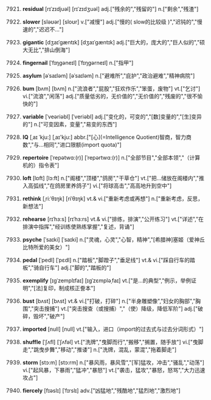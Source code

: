 7921. **residual**
[rɪˈzɪdjuəl]  [rɪˈzɪdʒuəl]
adj.["残余的","残留的"]  n.["剩余","残渣"]  

7922. **slower**
[sləʊər]  [sloʊr]
v.["减慢"]  adj.["慢的( slow的比较级 )","迟钝的","慢速的","迟迟不…"]  

7923. **gigantic**
[dʒaɪˈgæntɪk]  [dʒaɪˈɡæntɪk]
adj.["巨大的，庞大的","巨人似的","硕大无比","排山倒海"]  

7924. **fingernail**
[ˈfɪŋgəneɪl]  [ˈfɪŋgərneɪl]
n.["指甲"]  

7925. **asylum**
[əˈsaɪləm]  [əˈsaɪləm]
n.["避难所","庇护","政治避难","精神病院"]  

7926. **bum**
[bʌm]  [bʌm]
n.["流浪者","屁股","狂欢作乐","笨蛋，废物"]  vt.["乞讨"]  vi.["流浪","闲荡"]  adj.["质量低劣的，无价值的","无价值的","残废的","很不愉快的"]  

7927. **variable**
[ˈveəriəbl]  [ˈveriəbl]
adj.["变化的，可变的","[数]变量的","[生]变异的"]  n.["可变因素，变量","易变的东西"]  

7928. **IQ**
[ˌaɪ ˈkju:]  [ˌaɪ'kju:]
abbr.["[心](=Intelligence Quotient)智商，智力商数","与…相同","进口限额(import quota)"]  

7929. **repertoire**
[ˈrepətwɑ:(r)]  [ˈrepərtwɑ:(r)]
n.["全部节目","全部本领","（计算机的）指令表"]  

7930. **loft**
[lɒft]  [lɔ:ft]
n.["阁楼","顶楼","鸽房","干草仓"]  vt.["把…储放在阁楼内","推入高弧线","在鸽房里养鸽子"]  vi.["将球高击","高高地升到空中"]  

7931. **rethink**
[ˌri:ˈθɪŋk]  [riˈθɪŋk]
vt.& vi.["重新考虑或再想"]  n.["重新考虑，反思，新想法"]  

7932. **rehearse**
[rɪˈhɜ:s]  [rɪˈhɜ:rs]
vt.& vi.["排练，排演","公开练习"]  vt.["详述","在排演中指挥","经训练使熟练掌握","复述，背诵"]  

7933. **psyche**
[ˈsaɪki]  [ˈsaɪki]
n.["灵魂，心灵","心智，精神","[希腊神]塞姬（爱神丘比特所爱的美女）"]  

7934. **pedal**
[ˈpedl]  [ˈpɛdl]
n.["踏板","脚蹬子","垂足线"]  vt.& vi.["踩自行车的踏板","骑自行车"]  adj.["脚的","踏板的"]  

7935. **exemplify**
[ɪgˈzemplɪfaɪ]  [ɪɡˈzɛmpləˌfaɪ]
vt.["是…的典型","例示，举例证明","[法]复印，制成核正誊本"]  

7936. **bust**
[bʌst]  [bʌst]
vt.& vi.["打破，打碎"]  n.["半身雕塑像","妇女的胸部","胸围","突击搜捕"]  vt.["突击搜查（或搜捕）","（使）降级，降低军阶"]  adj.["破碎，毁坏","破产"]  

7937. **imported**
[null]  [null]
vt.["输入，进口（import的过去式与过去分词形式）"]  

7938. **shuffle**
[ˈʃʌfl]  [ˈʃʌfəl]
vt.["洗牌","曳脚而行","搬移","搁置，随手放"]  vi.["曳脚走","跳曳步舞","移动","推诿"]  n.["洗牌，混乱，蒙混","拖着脚走"]  

7939. **storm**
[stɔ:m]  [stɔ:rm]
n.["暴风雨，暴风雪","[军]猛攻，冲击","骚乱","动荡"]  vi.["起风暴，下暴雨","猛冲","暴怒"]  vt.["袭击，猛攻","暴怒，怒骂","大力迅速攻占"]  

7940. **fiercely**
[fɪəslɪ]  [ˈfɪrslɪ]
adv.["凶猛地","残酷地","猛烈地","激烈地"]  


